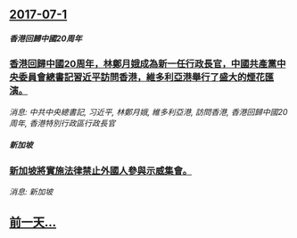 ## [2017-07-1](/news/2017/07/1/index.md)

##### 香港回歸中國20周年
### [香港回歸中國20周年，林鄭月娥成為新一任行政長官，中國共產黨中央委員會總書記習近平訪問香港，維多利亞港舉行了盛大的煙花匯演。](/news/2017/07/1/香港回歸中國20周年-林鄭月娥成為新一任行政長官-中國共產黨中央委員會總書記習近平訪問香港-維多利亞港舉行了盛大的煙花匯.md)
_消息: 中共中央總書記, 习近平, 林鄭月娥, 維多利亞港, 訪問香港, 香港回歸中國20周年, 香港特別行政區行政長官_

##### 新加坡
### [新加坡將實施法律禁止外國人參與示威集會。](/news/2017/07/1/新加坡將實施法律禁止外國人參與示威集會.md)
_消息: 新加坡_

## [前一天...](/news/2017/06/30/index.md)

